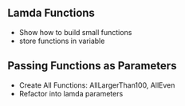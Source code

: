 ## Lamda Functions
* Show how to build small functions
* store functions in variable

## Passing Functions as Parameters
* Create All Functions: AllLargerThan100, AllEven
* Refactor into lamda parameters